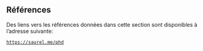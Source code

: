 ## Références

Des liens vers les références données dans cette section sont disponibles à l’adresse suivante:

[`https://saurel.me/phd`](https://saurel.me/phd)
